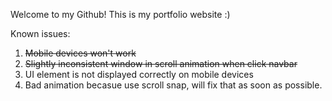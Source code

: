 Welcome to my Github!
This is my portfolio website :)

Known issues:
1. ~~Mobile devices won't work~~
2. ~~Slightly inconsistent window in scroll animation when click navbar~~
3. UI element is not displayed correctly on mobile devices
4. Bad animation becasue use scroll snap, will fix that as soon as possible.

